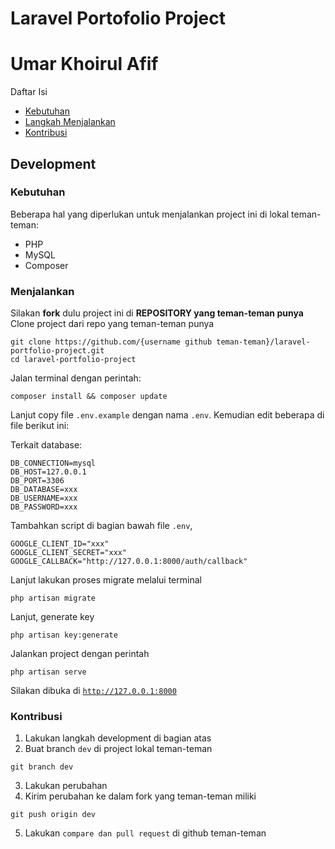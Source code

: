 # Laravel Portofolio Project
# Umar Khoirul Afif

Daftar Isi 
- [Kebutuhan](#kebutuhan)   
- [Langkah Menjalankan](#menjalankan)
- [Kontribusi](#kontribusi)

## Development

### Kebutuhan

Beberapa hal yang diperlukan untuk menjalankan project ini di lokal teman-teman:

-   PHP
-   MySQL
-   Composer

### Menjalankan

Silakan **fork** dulu project ini di **REPOSITORY yang teman-teman punya** 
Clone project dari repo yang teman-teman punya

```
git clone https://github.com/{username github teman-teman}/laravel-portfolio-project.git
cd laravel-portfolio-project
```

Jalan terminal dengan perintah:

```
composer install && composer update
```

Lanjut copy file <code>.env.example</code> dengan nama <code>.env</code>. Kemudian edit beberapa di file berikut ini:

Terkait database:

```
DB_CONNECTION=mysql
DB_HOST=127.0.0.1
DB_PORT=3306
DB_DATABASE=xxx
DB_USERNAME=xxx
DB_PASSWORD=xxx
```

Tambahkan script di bagian bawah file <code>.env</code>,

```
GOOGLE_CLIENT_ID="xxx"
GOOGLE_CLIENT_SECRET="xxx"
GOOGLE_CALLBACK="http://127.0.0.1:8000/auth/callback"
```


Lanjut lakukan proses migrate melalui terminal

```
php artisan migrate
```

Lanjut, generate key

```
php artisan key:generate
```

Jalankan project dengan perintah

```
php artisan serve
```

Silakan dibuka di <code>http://127.0.0.1:8000</code>

### Kontribusi

1. Lakukan langkah development di bagian atas
2. Buat branch <code>dev</code> di project lokal teman-teman

```
git branch dev
```

3. Lakukan perubahan
4. Kirim perubahan ke dalam fork yang teman-teman miliki

```
git push origin dev
```

5. Lakukan <code>compare dan pull request</code> di github teman-teman
